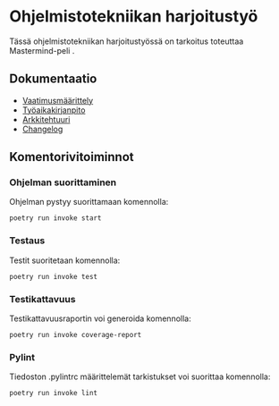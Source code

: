 # Ohjelmistotekniikan harjoitustyö
Tässä ohjelmistotekniikan harjoitustyössä on tarkoitus toteuttaa Mastermind-peli . 
## Dokumentaatio
- [Vaatimusmäärittely](https://github.com/kanuuna1/ohte/blob/master/dokumentaatio/vaatimusmaarittely.md)
- [Työaikakirjanpito](https://github.com/kanuuna1/ohte/blob/master/dokumentaatio/tyoaikakirjanpito.md)
- [Arkkitehtuuri](https://github.com/kanuuna1/ohte/blob/master/dokumentaatio/arkkitehtuuri.md)
- [Changelog](https://github.com/kanuuna1/ohte/blob/master/dokumentaatio/changelog.md)
## Komentorivitoiminnot
### Ohjelman suorittaminen
Ohjelman pystyy suorittamaan komennolla:
```
poetry run invoke start
```
### Testaus
Testit suoritetaan komennolla:
```
poetry run invoke test
```
### Testikattavuus
Testikattavuusraportin voi generoida komennolla:
```
poetry run invoke coverage-report
```
### Pylint
Tiedoston .pylintrc määrittelemät tarkistukset voi suorittaa komennolla:
```
poetry run invoke lint
```